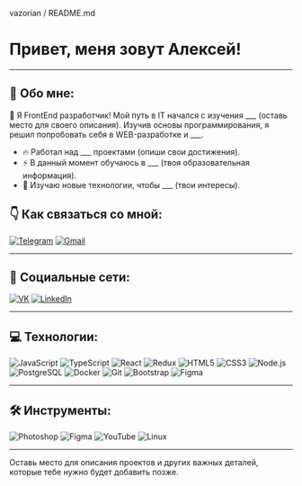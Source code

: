 vazorian / README.md

# Привет, меня зовут Алексей!

---

## 🌟 Обо мне:

🚀 Я FrontEnd разработчик! Мой путь в IT начался с изучения ___ (оставь место для своего описания). Изучив основы программирования, я решил попробовать себя в WEB-разработке и ___.

- 🔥 Работал над ___ проектами (опиши свои достижения).
- ⚡ В данный момент обучаюсь в ___ (твоя образовательная информация).
- 🌱 Изучаю новые технологии, чтобы ___ (твои интересы).

## 👇 Как связаться со мной:

[![Telegram](https://img.shields.io/badge/-Telegram-blue)](https://t.me/YourTelegram)
[![Gmail](https://img.shields.io/badge/-Gmail-red)](mailto:YourEmail@gmail.com)

---

## 🤝 Социальные сети:

[![VK](https://img.shields.io/badge/-VK-blue)](https://vk.com/YourVK)
[![LinkedIn](https://img.shields.io/badge/-LinkedIn-blue)](https://linkedin.com/in/YourProfile)

---

## 💻 Технологии:

![JavaScript](https://img.shields.io/badge/-JavaScript-yellow)
![TypeScript](https://img.shields.io/badge/-TypeScript-blue)
![React](https://img.shields.io/badge/-React-blue)
![Redux](https://img.shields.io/badge/-Redux-purple)
![HTML5](https://img.shields.io/badge/-HTML5-red)
![CSS3](https://img.shields.io/badge/-CSS3-blue)
![Node.js](https://img.shields.io/badge/-Node.js-green)
![PostgreSQL](https://img.shields.io/badge/-PostgreSQL-blue)
![Docker](https://img.shields.io/badge/-Docker-blue)
![Git](https://img.shields.io/badge/-Git-orange)
![Bootstrap](https://img.shields.io/badge/-Bootstrap-purple)
![Figma](https://img.shields.io/badge/-Figma-pink)

---

## 🛠 Инструменты:

![Photoshop](https://img.shields.io/badge/-Photoshop-blue)
![Figma](https://img.shields.io/badge/-Figma-red)
![YouTube](https://img.shields.io/badge/-YouTube-red)
![Linux](https://img.shields.io/badge/-Linux-yellow)

---

Оставь место для описания проектов и других важных деталей, которые тебе нужно будет добавить позже.
